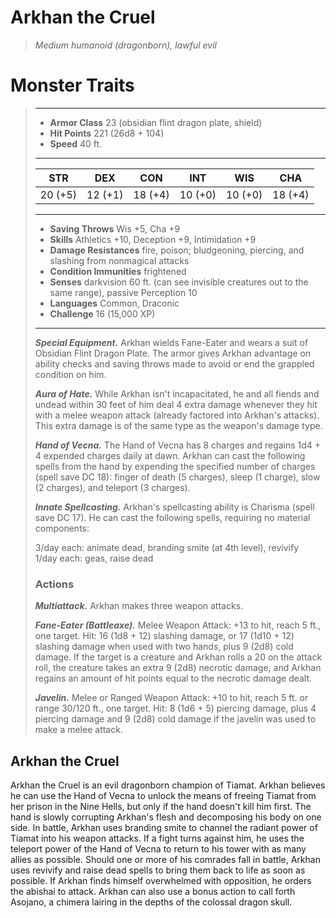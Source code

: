 # Arkhan the Cruel
>*Medium humanoid (dragonborn), lawful evil*
# Monster Traits
>___
>- **Armor Class** 23 (obsidian flint dragon plate, shield)
>- **Hit Points** 221 (26d8 + 104)
>- **Speed** 40 ft.
>___
>|STR|DEX|CON|INT|WIS|CHA|
>|:---:|:---:|:---:|:---:|:---:|:---:|
>|20 (+5)|12 (+1)|18 (+4)|10 (+0)|10 (+0)|18 (+4)|
>___
>- **Saving Throws** Wis +5, Cha +9
>- **Skills** Athletics +10, Deception +9, Intimidation +9
>- **Damage Resistances** fire, poison; bludgeoning, piercing, and slashing from nonmagical attacks
>- **Condition Immunities** frightened
>- **Senses** darkvision 60 ft. (can see invisible creatures out to the same range), passive Perception 10
>- **Languages** Common, Draconic
>- **Challenge** 16 (15,000 XP)
>___
>***Special Equipment.*** Arkhan wields Fane-Eater and wears a suit of Obsidian Flint Dragon Plate. The armor gives Arkhan advantage on ability checks and saving throws made to avoid or end the grappled condition on him.  
>
>***Aura of Hate.*** While Arkhan isn't incapacitated, he and all fiends and undead within 30 feet of him deal 4 extra damage whenever they hit with a melee weapon attack (already factored into Arkhan's attacks). This extra damage is of the same type as the weapon's damage type.  
>
>***Hand of Vecna.*** The Hand of Vecna has 8 charges and regains 1d4 + 4 expended charges daily at dawn. Arkhan can cast the following spells from the hand by expending the specified number of charges (spell save DC 18): finger of death (5 charges), sleep (1 charge), slow (2 charges), and teleport (3 charges).  
>
>***Innate Spellcasting.*** Arkhan's spellcasting ability is Charisma (spell save DC 17). He can cast the following spells, requiring no material components:  
>
>3/day each: animate dead, branding smite (at 4th level), revivify  
>1/day each: geas, raise dead  
>
>### Actions
>***Multiattack.*** Arkhan makes three weapon attacks.  
>
>***Fane-Eater (Battleaxe).*** Melee Weapon Attack: +13 to hit, reach 5 ft., one target. Hit: 16 (1d8 + 12) slashing damage, or 17 (1d10 + 12) slashing damage when used with two hands, plus 9 (2d8) cold damage. If the target is a creature and Arkhan rolls a 20 on the attack roll, the creature takes an extra 9 (2d8) necrotic damage, and Arkhan regains an amount of hit points equal to the necrotic damage dealt.  
>
>***Javelin.*** Melee  or Ranged Weapon Attack: +10 to hit, reach 5 ft. or range 30/120 ft., one target. Hit: 8 (1d6 + 5) piercing damage, plus 4 piercing damage and 9 (2d8) cold damage if the javelin was used to make a melee attack.
## Arkhan the Cruel
Arkhan the Cruel is an evil dragonborn champion of Tiamat. Arkhan believes he can use the Hand of Vecna to unlock the means of freeing Tiamat from her prison in the Nine Hells, but only if the hand doesn't kill him first. The hand is slowly corrupting Arkhan's flesh and decomposing his body on one side.
In battle, Arkhan uses branding smite to channel the radiant power of Tiamat into his weapon attacks. If a fight turns against him, he uses the teleport power of the Hand of Vecna to return to his tower with as many allies as possible. Should one or more of his comrades fall in battle, Arkhan uses revivify and raise dead spells to bring them back to life as soon as possible.
If Arkhan finds himself overwhelmed with opposition, he orders the abishai to attack. Arkhan can also use a bonus action to call forth Asojano, a chimera lairing in the depths of the colossal dragon skull.